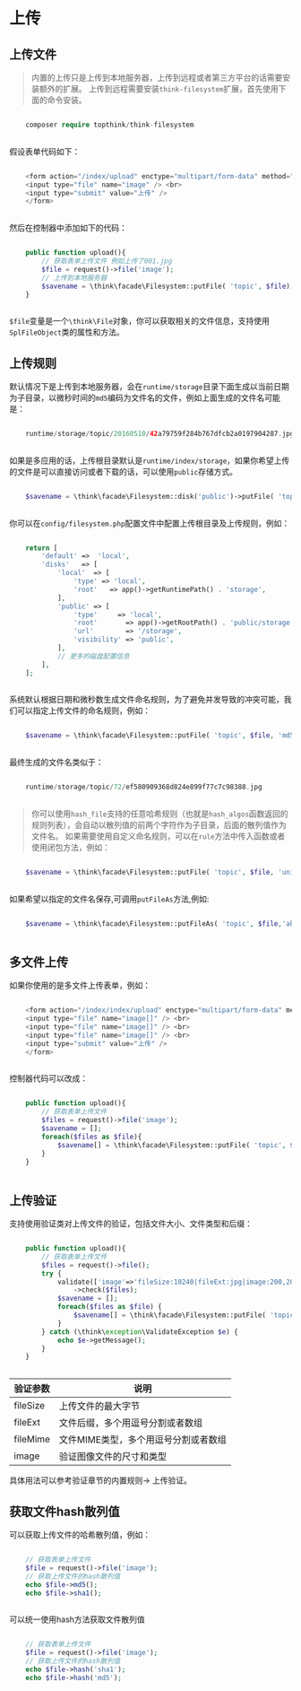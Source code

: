 # 上传

## 上传文件
> 内置的上传只是上传到本地服务器，上传到远程或者第三方平台的话需要安装额外的扩展。
上传到远程需要安装`think-filesystem`扩展，首先使用下面的命令安装。
```php

    composer require topthink/think-filesystem
    

```
假设表单代码如下：
```php

    <form action="/index/upload" enctype="multipart/form-data" method="post">
    <input type="file" name="image" /> <br> 
    <input type="submit" value="上传" /> 
    </form> 
    

```
然后在控制器中添加如下的代码：
```php

    public function upload(){
        // 获取表单上传文件 例如上传了001.jpg
        $file = request()->file('image');
        // 上传到本地服务器
        $savename = \think\facade\Filesystem::putFile( 'topic', $file);
    }
    

```
`$file`变量是一个`\think\File`对象，你可以获取相关的文件信息，支持使用`SplFileObject`类的属性和方法。
## 上传规则
默认情况下是上传到本地服务器，会在`runtime/storage`目录下面生成以当前日期为子目录，以微秒时间的`md5`编码为文件名的文件，例如上面生成的文件名可能是：
```php

    runtime/storage/topic/20160510/42a79759f284b767dfcb2a0197904287.jpg
    

```
如果是多应用的话，上传根目录默认是`runtime/index/storage`，如果你希望上传的文件是可以直接访问或者下载的话，可以使用`public`存储方式。
```php

    $savename = \think\facade\Filesystem::disk('public')->putFile( 'topic', $file);
    

```
你可以在`config/filesystem.php`配置文件中配置上传根目录及上传规则，例如：
```php

    return [
        'default' =>  'local',
        'disks'   => [
            'local'  => [
                'type' => 'local',
                'root'   => app()->getRuntimePath() . 'storage',
            ],
            'public' => [
                'type'     => 'local',
                'root'       => app()->getRootPath() . 'public/storage',
                'url'        => '/storage',
                'visibility' => 'public',
            ],
            // 更多的磁盘配置信息
        ],
    ];
    

```
系统默认根据日期和微秒数生成文件命名规则，为了避免并发导致的冲突可能，我们可以指定上传文件的命名规则，例如：
```php

    $savename = \think\facade\Filesystem::putFile( 'topic', $file, 'md5');
    

```
最终生成的文件名类似于：
```php

    runtime/storage/topic/72/ef580909368d824e899f77c7c98388.jpg
    

```
> 你可以使用`hash_file`支持的任意哈希规则（也就是`hash_algos`函数返回的规则列表），会自动以散列值的前两个字符作为子目录，后面的散列值作为文件名。
如果需要使用自定义命名规则，可以在`rule`方法中传入函数或者使用闭包方法，例如：
```php

    $savename = \think\facade\Filesystem::putFile( 'topic', $file, 'uniqid');
    

```
如果希望以指定的文件名保存,可调用`putFileAs`方法,例如:
```php

    $savename = \think\facade\Filesystem::putFileAs( 'topic', $file,'abc.jpg');
    

```
## 多文件上传
如果你使用的是多文件上传表单，例如：
```php

    <form action="/index/index/upload" enctype="multipart/form-data" method="post">
    <input type="file" name="image[]" /> <br> 
    <input type="file" name="image[]" /> <br> 
    <input type="file" name="image[]" /> <br> 
    <input type="submit" value="上传" /> 
    </form> 
    

```
控制器代码可以改成：
```php

    public function upload(){
        // 获取表单上传文件
        $files = request()->file('image');
        $savename = [];
        foreach($files as $file){
            $savename[] = \think\facade\Filesystem::putFile( 'topic', $file);
        }
    }
    

```
## 上传验证
支持使用验证类对上传文件的验证，包括文件大小、文件类型和后缀：
```php

    public function upload(){
        // 获取表单上传文件
        $files = request()->file();
        try {
            validate(['image'=>'fileSize:10240|fileExt:jpg|image:200,200,jpg'])
                ->check($files);
            $savename = [];
            foreach($files as $file) {
                $savename[] = \think\facade\Filesystem::putFile( 'topic', $file);
            }
        } catch (\think\exception\ValidateException $e) {
            echo $e->getMessage();
        }
    }
    

```
验证参数| 说明  
---|---  
fileSize| 上传文件的最大字节  
fileExt| 文件后缀，多个用逗号分割或者数组  
fileMime| 文件MIME类型，多个用逗号分割或者数组  
image| 验证图像文件的尺寸和类型  
具体用法可以参考验证章节的内置规则-> 上传验证。
## 获取文件hash散列值
可以获取上传文件的哈希散列值，例如：
```php

    // 获取表单上传文件
    $file = request()->file('image');
    // 获取上传文件的hash散列值
    echo $file->md5();
    echo $file->sha1();
    

```
可以统一使用hash方法获取文件散列值
```php

    // 获取表单上传文件
    $file = request()->file('image');
    // 获取上传文件的hash散列值
    echo $file->hash('sha1');
    echo $file->hash('md5');
    

```
